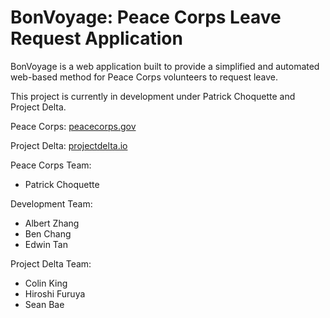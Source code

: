 # BonVoyage: Peace Corps Leave Request Application

BonVoyage is a web application built to provide a simplified and automated web-based method for Peace Corps volunteers to request leave. 

This project is currently in development under Patrick Choquette and Project Delta.

Peace Corps: [peacecorps.gov](https://www.peacecorps.gov/) 

Project Delta: [projectdelta.io](https://projectdelta.io/)

Peace Corps Team:
- Patrick Choquette

Development Team:
- Albert Zhang
- Ben Chang
- Edwin Tan

Project Delta Team:
- Colin King
- Hiroshi Furuya
- Sean Bae
